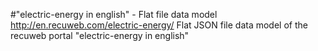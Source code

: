 #"electric-energy in english" - Flat file data model
http://en.recuweb.com/electric-energy/
Flat JSON file data model of the recuweb portal "electric-energy in english"
